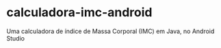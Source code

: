 # calculadora-imc-android
Uma calculadora de índice de Massa Corporal (IMC) em Java, no Android Studio
